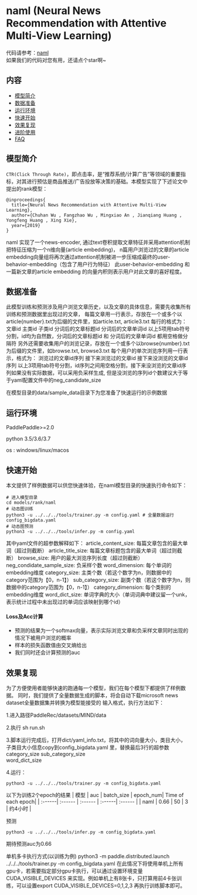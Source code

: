 # naml (Neural News Recommendation with Attentive Multi-View Learning)

代码请参考：[naml](https://github.com/PaddlePaddle/PaddleRec/tree/master/models/rank/naml)  
如果我们的代码对您有用，还请点个star啊~  

## 内容

- [模型简介](#模型简介)
- [数据准备](#数据准备)
- [运行环境](#运行环境)
- [快速开始](#快速开始)
- [效果复现](#效果复现)
- [进阶使用](#进阶使用)
- [FAQ](#FAQ)

## 模型简介
`CTR(Click Through Rate)`，即点击率，是“推荐系统/计算广告”等领域的重要指标，对其进行预估是商品推送/广告投放等决策的基础。本模型实现了下述论文中提出的rank模型：

```text
@inproceedings{
  title={Neural News Recommendation with Attentive Multi-View Learning},
  author={Chuhan Wu , Fangzhao Wu , Mingxiao An , Jianqiang Huang , Yongfeng Huang , Xing Xie},
  year={2019}
}
```

naml 实现了一个news-encoder, 通过text卷积提取文章特征并采用attention机制把特征压缩为一个n维向量(article embedding)，
n篇用户浏览过的文章的article embedding向量组将再次通过attention机制被进一步压缩成最终的user-behavior-embedding（包含了用户行为特征）
此user-behavior-embedding 和 一篇新文章的article embedding 的向量内积则表示用户对此文章的喜好程度。


## 数据准备
此模型训练和预测涉及用户浏览文章历史，以及文章的具体信息，需要先收集所有训练和预测数据里出现过的文章，
每篇文章用一行表示，存放在一个或多个以article{number}.txt为后缀的文件里，如article.txt, article3.txt
每行的格式为：
文章id 主类id 子类id 分词后的文章标题id 分词后的文章单词id
以上5项用tab符号分割，id均为自然数，分词后的文章标题id 和 分词后的文章单词id 都用空格做分隔符
另外还需要收集用户的浏览记录，存放在一个或多个以browse{number}.txt为后缀的文件里，如browse.txt, browse3.txt
每个用户的单次浏览序列用一行表示，格式为：
浏览过的文章id序列 接下来浏览过的文章id 接下来没浏览的文章id序列
以上3项用tab符号分割，id序列之间用空格分割，接下来没浏览的文章id序列如果没有实际数据，可以采用负采样生成,
但是没浏览的序列id个数建议大于等于yaml配置文件中的neg_candidate_size

在模型目录的data/sample_data目录下为您准备了快速运行的示例数据

## 运行环境
PaddlePaddle>=2.0

python 3.5/3.6/3.7

os : windows/linux/macos 

## 快速开始
本文提供了样例数据可以供您快速体验，在naml模型目录的快速执行命令如下： 
```
# 进入模型目录
cd models/rank/naml 
# 动态图训练
python3 -u ../../../tools/trainer.py -m config.yaml # 全量数据运行config_bigdata.yaml 
# 动态图预测
python3 -u ../../../tools/infer.py -m config.yaml 
```
其中yaml文件的超参数解释如下：
  article_content_size: 每篇文章包含的最大单词（超过则截断）
  article_title_size:  每篇文章标题包含的最大单词（超过则截断）
  browse_size: 用户的最大浏览序列长度（超过则截断）
  neg_condidate_sample_size: 负采样个数
  word_dimension: 每个单词的embedding维度
  category_size: 主类个数（若这个数字为n，则数据中的category范围为【0，n-1】）
  sub_category_size: 副类个数（若这个数字为n，则数据中的category范围为【0，n-1】）
  category_dimension: 每个类别的embedding维度
  word_dict_size: 单词字典的大小（单词词典中建议留一个unk，表示统计过程中未出现过的单词应该映射到哪个id）

#### Loss及Acc计算
- 预测的结果为一个softmax向量，表示实际浏览文章和负采样文章同时出现的情况下被用户浏览的概率
- 样本的损失函数值由交叉熵给出
- 我们同时还会计算预测的auc

## 效果复现
为了方便使用者能够快速的跑通每一个模型，我们在每个模型下都提供了样例数据。
同时，我们提供了全量数据生成的脚本，将会自动下载microsoft news dataset全量数据集并转换为模型能接受的
输入格式，执行方法如下：

1.进入路径PaddleRec/datasets/MIND/data

2.执行 sh run.sh

3.脚本运行完成后，打开dict/yaml_info.txt，将其中的词向量大小，类目大小，子类目大小信息copy到config_bigdata.yaml
里，替换最后3行的超参数
  category_size
  sub_category_size  
  word_dict_size

4.运行：
```
python3 -u ../../../tools/trainer.py -m config_bigdata.yaml
```
以下为训练2个epoch的结果
| 模型 | auc | batch_size | epoch_num| Time of each epoch| 
| :------| :------ | :------ | :------| :------ | 
| naml | 0.66 | 50 | 3 | 约4小时 | 

预测
```
python3 -u ../../../tools/infer.py -m config_bigdata.yaml
```

期待预测auc为0.66


单机多卡执行方式(以训练为例)
python3 -m paddle.distributed.launch ../../../tools/trainer.py -m config_bigdata.yaml
在此情况下将使用单机上所有gpu卡，若需要指定部分gpu卡执行，可以通过设置环境变量CUDA_VISIBLE_DEVICES
来实现。例如单机上有8张卡，只打算用前4卡张训练，可以设置export CUDA_VISIBLE_DEVICES=0,1,2,3
再执行训练脚本即可。
